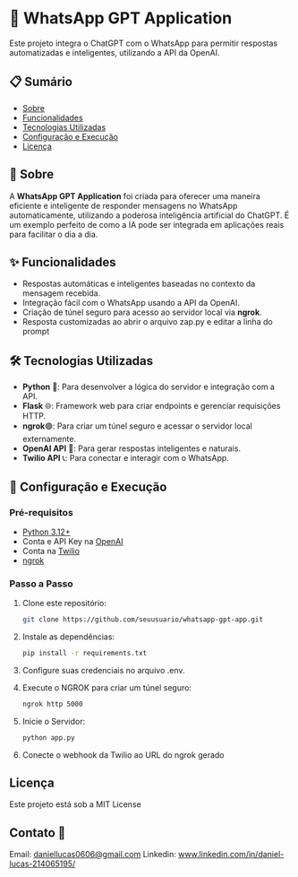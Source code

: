 # 🚀 WhatsApp GPT Application

Este projeto integra o ChatGPT com o WhatsApp para permitir respostas automatizadas e inteligentes, utilizando a API da OpenAI.

## 📋 Sumário

- [Sobre](#sobre)
- [Funcionalidades](#funcionalidades)
- [Tecnologias Utilizadas](#tecnologias-utilizadas)
- [Configuração e Execução](#configuração-e-execução)
- [Licença](#licença)

## 📖 Sobre

A **WhatsApp GPT Application** foi criada para oferecer uma maneira eficiente e inteligente de responder mensagens no WhatsApp automaticamente, utilizando a poderosa inteligência artificial do ChatGPT. É um exemplo perfeito de como a IA pode ser integrada em aplicações reais para facilitar o dia a dia.

## ✨ Funcionalidades

- Respostas automáticas e inteligentes baseadas no contexto da mensagem recebida.
- Integração fácil com o WhatsApp usando a API da OpenAI.
- Criação de túnel seguro para acesso ao servidor local via **ngrok**.
- Resposta customizadas ao abrir o arquivo zap.py e editar a linha do prompt

## 🛠 Tecnologias Utilizadas

- **Python** 🐍: Para desenvolver a lógica do servidor e integração com a API.
- **Flask** 🌐: Framework web para criar endpoints e gerenciar requisições HTTP.
- **ngrok**🟣: Para criar um túnel seguro e acessar o servidor local externamente.
- **OpenAI API** 🤖: Para gerar respostas inteligentes e naturais.
- **Twilio API** 📞: Para conectar e interagir com o WhatsApp. 

## 🚀 Configuração e Execução

### Pré-requisitos

- [Python 3.12+](https://www.python.org/downloads/)
- Conta e API Key na [OpenAI](https://platform.openai.com/)
- Conta na [Twilio](https://www.twilio.com/)
- [ngrok](https://ngrok.com/)

### Passo a Passo

1. Clone este repositório:
   ```bash
   git clone https://github.com/seuusuario/whatsapp-gpt-app.git

2. Instale as dependências:
    ```bash
    pip install -r requirements.txt

3. Configure suas credenciais no arquivo .env.

4. Execute o NGROK para criar um túnel seguro:
    ```bash
    ngrok http 5000

5. Inicie o Servidor:
    ```bash
    python app.py

6. Conecte o webhook da Twilio ao URL do ngrok gerado

## Licença
Este projeto está sob a MIT License

## Contato 💬 
Email: daniellucas0606@gmail.com
Linkedin: www.linkedin.com/in/daniel-lucas-214065195/
